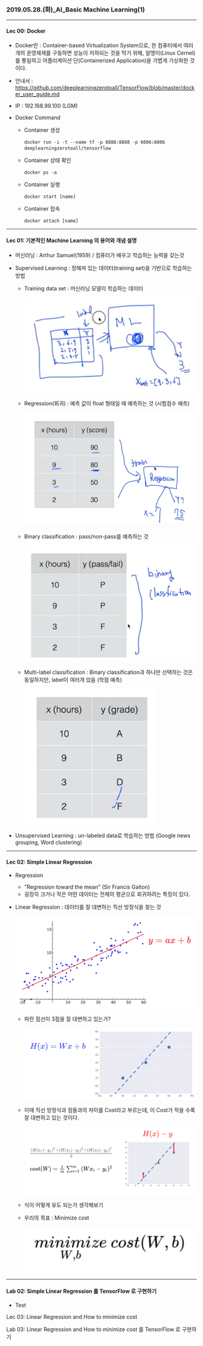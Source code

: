 ### 2019.05.28.(화)_AI_Basic Machine Learning(1) 

------

#### Lec 00: Docker

- Docker란 : Container-based Virtualization System으로, 한 컴퓨터에서 여러 개의 운영체제를 구동하면 성능이 저하되는 것을 막기 위해, 알맹이(Linux Cernel)를 통일하고 어플리케이션 단(Containerized Application)을 가볍게 가상화한 것이다.

- 안내서 : <https://github.com/deeplearningzerotoall/TensorFlow/blob/master/docker_user_guide.md>

- IP : 192.168.99.100 (LGM)

- Docker Command 

  - Container 생성

    ```
    docker run -i -t --name tf -p 8888:8888 -p 6006:6006 deeplearningzerotoall/tensorflow
    ```

  - Container 상태 확인

    ```
    docker ps -a
    ```
  
  - Container 실행

    ```
    docker start [name]
    ```
    
  - Container 접속

    ```
    docker attach [name]
    ```
------

#### Lec 01: 기본적인 Machine Learning 의 용어와 개념 설명

- 머신러닝 : Arthur Samuel(1959) / 컴퓨터가 배우고 학습하는 능력을 갖는것

- Supervised Learning : 정해져 있는 데이터(training set)을 기반으로 학습하는 방법

  - Training data set : 머신러닝 모델이 학습하는 데이터

    ![img](../resources/img/2019.05.28.(화)/2019.05.28.(화).img-1.png)

  - Regression(회귀) : 예측 값이 float 형태일 때 예측하는 것 (시험점수 예측)

    ![img](../resources/img/2019.05.28.(화)/2019.05.28.(화).img-2.png)

  - Binary classification : pass/non-pass를 예측하는 것

    ![img](../resources/img/2019.05.28.(화)/2019.05.28.(화).img-3.png)

  - Multi-label classification : Binary classification과 하나만 선택하는 것은 동일하지만, label이 여러개 있음 (학점 예측)

    ![img](../resources/img/2019.05.28.(화)/2019.05.28.(화).img-4.png)

    

- Unsupervised Learning : un-labeled data로 학습하는 방법 (Google news grouping, Word clustering)

------

#### Lec 02: Simple Linear Regression

- Regression 

  - "Regression toward the mean" (Sir Francis Galton)
  - 굉장히 크거나 작은 어떤 데이터는 전체의 평균으로 회귀하려는 특징이 있다.

- Linear Regression : 데이터를 잘 대변하는 직선 방정식을 찾는 것

  ![img](../resources/img/2019.05.28.(화)/2019.05.28.(화).img-5.png)

  - 파란 점선이 3점을 잘 대변하고 있는가?

    ![img](../resources/img/2019.05.28.(화)/2019.05.28.(화).img-6.png)

  - 이때 직선 방정식과 점들과의 차이를 Cost라고 부르는데, 이 Cost가 작을 수록 잘 대변하고 있는 것이다.

    ![img](../resources/img/2019.05.28.(화)/2019.05.28.(화).img-7.png)

  - 식이 어떻게 유도 되는가 생각해보기

  - 우리의 목표 :  Minimize cost

    ![img](../resources/img/2019.05.28.(화)/2019.05.28.(화).img-8.png)


------

#### Lab 02: Simple Linear Regression 를 TensorFlow 로 구현하기

- Test



Lec 03: Linear Regression and How to minimize cost



Lab 03: Linear Regression and How to minimize cost 를 TensorFlow 로 구현하기
